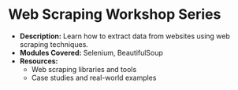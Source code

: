 # Web Scraping Workshop Series
- **Description:** Learn how to extract data from websites using web scraping techniques.
- **Modules Covered:** Selenium, BeautifulSoup
- **Resources:**
  - Web scraping libraries and tools
  - Case studies and real-world examples
